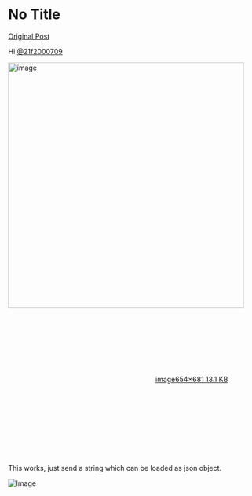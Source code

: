 # No Title

[Original Post](https://discourse.onlinedegree.iitm.ac.in/t/169029/79)

<p>Hi <a class="mention" href="/u/21f2000709">@21f2000709</a></p>
<p><div class="lightbox-wrapper"><a class="lightbox" href="https://europe1.discourse-cdn.com/flex013/uploads/iitm/original/3X/5/d/5d610546e4f8f7e91c5c7ceba7fdcc89f9cfcdda.png" data-download-href="/uploads/short-url/dk4gLDlLlfBetshZoOBbePf5NDY.png?dl=1" title="image" rel="noopener nofollow ugc"><img src="https://europe1.discourse-cdn.com/flex013/uploads/iitm/original/3X/5/d/5d610546e4f8f7e91c5c7ceba7fdcc89f9cfcdda.png" alt="image" data-base62-sha1="dk4gLDlLlfBetshZoOBbePf5NDY" width="480" height="500" data-dominant-color="121210"><div class="meta"><svg class="fa d-icon d-icon-far-image svg-icon" aria-hidden="true"><use href="#far-image"></use></svg><span class="filename">image</span><span class="informations">654×681 13.1 KB</span><svg class="fa d-icon d-icon-discourse-expand svg-icon" aria-hidden="true"><use href="#discourse-expand"></use></svg></div></a></div></p>
<p>This works, just send a string which can be loaded as json object.</p>

![Image](https://europe1.discourse-cdn.com/flex013/uploads/iitm/original/3X/5/d/5d610546e4f8f7e91c5c7ceba7fdcc89f9cfcdda.png)